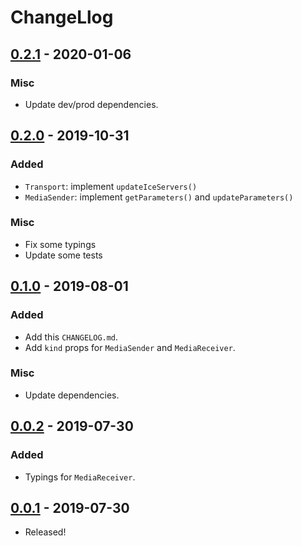 # ChangeLlog

## [0.2.1] - 2020-01-06

### Misc

- Update dev/prod dependencies.

## [0.2.0] - 2019-10-31

### Added

- `Transport`: implement `updateIceServers()`
- `MediaSender`: implement `getParameters()` and `updateParameters()`

### Misc

- Fix some typings
- Update some tests

## [0.1.0] - 2019-08-01

### Added

- Add this `CHANGELOG.md`.
- Add `kind` props for `MediaSender` and `MediaReceiver`.

### Misc

- Update dependencies.

## [0.0.2] - 2019-07-30

### Added

- Typings for `MediaReceiver`.

## [0.0.1] - 2019-07-30

- Released!

[0.2.1]: https://github.com/leader22/simple-p2p/releases/tag/v0.2.1
[0.2.0]: https://github.com/leader22/simple-p2p/releases/tag/v0.2.0
[0.1.0]: https://github.com/leader22/simple-p2p/releases/tag/v0.1.0
[0.0.2]: https://github.com/leader22/simple-p2p/releases/tag/v0.0.2
[0.0.1]: https://github.com/leader22/simple-p2p/releases/tag/v0.0.1
